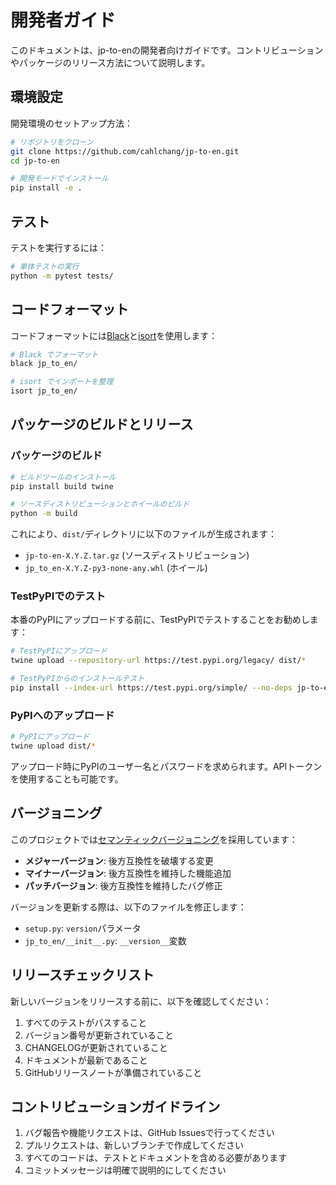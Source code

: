 # 開発者ガイド

このドキュメントは、jp-to-enの開発者向けガイドです。コントリビューションやパッケージのリリース方法について説明します。

## 環境設定

開発環境のセットアップ方法：

```bash
# リポジトリをクローン
git clone https://github.com/cahlchang/jp-to-en.git
cd jp-to-en

# 開発モードでインストール
pip install -e .
```

## テスト

テストを実行するには：

```bash
# 単体テストの実行
python -m pytest tests/
```

## コードフォーマット

コードフォーマットには[Black](https://github.com/psf/black)と[isort](https://github.com/PyCQA/isort)を使用します：

```bash
# Black でフォーマット
black jp_to_en/

# isort でインポートを整理
isort jp_to_en/
```

## パッケージのビルドとリリース

### パッケージのビルド

```bash
# ビルドツールのインストール
pip install build twine

# ソースディストリビューションとホイールのビルド
python -m build
```

これにより、`dist/`ディレクトリに以下のファイルが生成されます：
- `jp-to-en-X.Y.Z.tar.gz` (ソースディストリビューション)
- `jp_to_en-X.Y.Z-py3-none-any.whl` (ホイール)

### TestPyPIでのテスト

本番のPyPIにアップロードする前に、TestPyPIでテストすることをお勧めします：

```bash
# TestPyPIにアップロード
twine upload --repository-url https://test.pypi.org/legacy/ dist/*

# TestPyPIからのインストールテスト
pip install --index-url https://test.pypi.org/simple/ --no-deps jp-to-en
```

### PyPIへのアップロード

```bash
# PyPIにアップロード
twine upload dist/*
```

アップロード時にPyPIのユーザー名とパスワードを求められます。APIトークンを使用することも可能です。

## バージョニング

このプロジェクトでは[セマンティックバージョニング](https://semver.org/)を採用しています：

- **メジャーバージョン**: 後方互換性を破壊する変更
- **マイナーバージョン**: 後方互換性を維持した機能追加
- **パッチバージョン**: 後方互換性を維持したバグ修正

バージョンを更新する際は、以下のファイルを修正します：
- `setup.py`: `version`パラメータ
- `jp_to_en/__init__.py`: `__version__`変数

## リリースチェックリスト

新しいバージョンをリリースする前に、以下を確認してください：

1. すべてのテストがパスすること
2. バージョン番号が更新されていること
3. CHANGELOGが更新されていること
4. ドキュメントが最新であること
5. GitHubリリースノートが準備されていること

## コントリビューションガイドライン

1. バグ報告や機能リクエストは、GitHub Issuesで行ってください
2. プルリクエストは、新しいブランチで作成してください
3. すべてのコードは、テストとドキュメントを含める必要があります
4. コミットメッセージは明確で説明的にしてください
